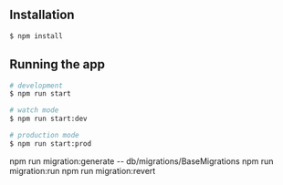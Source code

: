 ## Installation

```bash
$ npm install
```

## Running the app

```bash
# development
$ npm run start

# watch mode
$ npm run start:dev

# production mode
$ npm run start:prod
```

<!-- ##migration -->

npm run migration:generate -- db/migrations/BaseMigrations
npm run migration:run
npm run migration:revert
